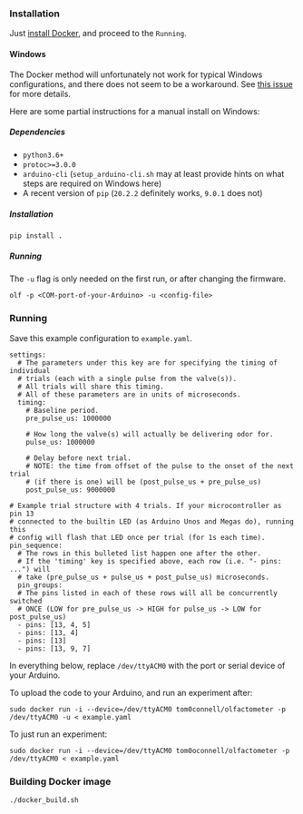 
### Installation
Just [install Docker](https://docs.docker.com/get-docker/), and proceed to the 
`Running`.


#### Windows 
The Docker method will unfortunately not work for typical Windows
configurations, and there does not seem to be a workaround. See 
[this issue](https://github.com/docker/for-win/issues/1018) for more details.

Here are some partial instructions for a manual install on Windows:

##### Dependencies 
- `python3.6+`
- `protoc>=3.0.0`
- `arduino-cli` (`setup_arduino-cli.sh` may at least provide hints on what steps
   are required on Windows here)
- A recent version of `pip` (`20.2.2` definitely works, `9.0.1` does not)

##### Installation
```
pip install .
```

##### Running
The `-u` flag is only needed on the first run, or after changing the firmware.
```
olf -p <COM-port-of-your-Arduino> -u <config-file>
```

### Running
Save this example configuration to `example.yaml`.
```
settings:
  # The parameters under this key are for specifying the timing of individual
  # trials (each with a single pulse from the valve(s)).
  # All trials will share this timing.
  # All of these parameters are in units of microseconds.
  timing:
    # Baseline period.
    pre_pulse_us: 1000000

    # How long the valve(s) will actually be delivering odor for.
    pulse_us: 1000000

    # Delay before next trial.
    # NOTE: the time from offset of the pulse to the onset of the next trial
    # (if there is one) will be (post_pulse_us + pre_pulse_us)
    post_pulse_us: 9000000

# Example trial structure with 4 trials. If your microcontroller as pin 13
# connected to the builtin LED (as Arduino Unos and Megas do), running this
# config will flash that LED once per trial (for 1s each time).
pin_sequence:
  # The rows in this bulleted list happen one after the other.
  # If the 'timing' key is specified above, each row (i.e. "- pins: ...") will
  # take (pre_pulse_us + pulse_us + post_pulse_us) microseconds.
  pin_groups:
  # The pins listed in each of these rows will all be concurrently switched
  # ONCE (LOW for pre_pulse_us -> HIGH for pulse_us -> LOW for post_pulse_us)
  - pins: [13, 4, 5]
  - pins: [13, 4]
  - pins: [13]
  - pins: [13, 9, 7]
```

In everything below, replace `/dev/ttyACM0` with the port or serial device of
your Arduino.

To upload the code to your Arduino, and run an experiment after:
```
sudo docker run -i --device=/dev/ttyACM0 tom0connell/olfactometer -p /dev/ttyACM0 -u < example.yaml
```

To just run an experiment:
```
sudo docker run -i --device=/dev/ttyACM0 tom0oconnell/olfactometer -p /dev/ttyACM0 < example.yaml
```

### Building Docker image
```
./docker_build.sh
```
